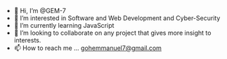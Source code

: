 - 👋 Hi, I’m @GEM-7
- 👀 I’m interested in Software and Web Development and Cyber-Security
- 🌱 I’m currently learning JavaScript
- 💞️ I’m looking to collaborate on any project that gives more insight to interests.
- 📫 How to reach me ... gohemmanuel7@gmail.com

<!---
GEM-7/GEM-7 is a ✨ special ✨ repository because its `README.md` (this file) appears on your GitHub profile.
You can click the Preview link to take a look at your changes.
--->
